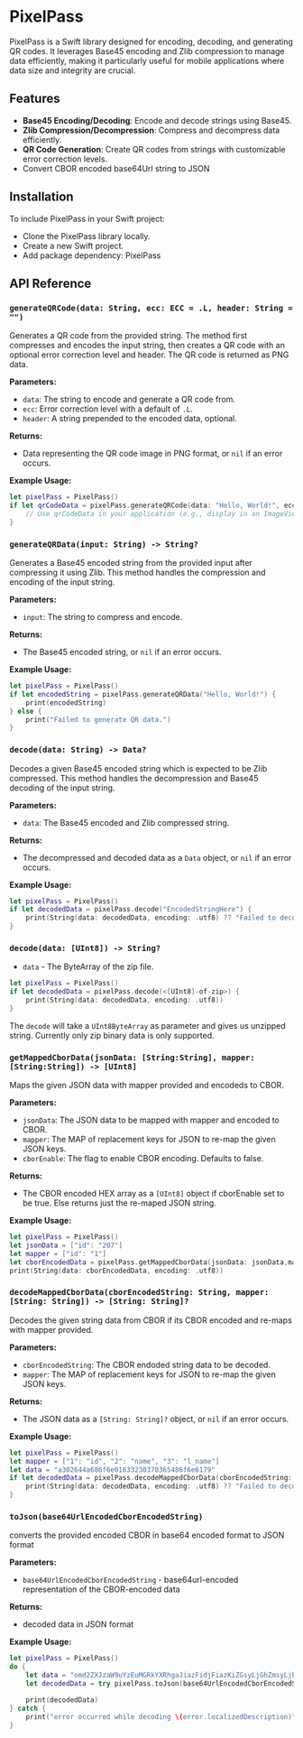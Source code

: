 
# PixelPass

PixelPass is a Swift library designed for encoding, decoding, and generating QR codes. It leverages Base45 encoding and Zlib compression to manage data efficiently, making it particularly useful for mobile applications where data size and integrity are crucial.

## Features

- **Base45 Encoding/Decoding**: Encode and decode strings using Base45.
- **Zlib Compression/Decompression**: Compress and decompress data efficiently.
- **QR Code Generation**: Create QR codes from strings with customizable error correction levels.
- Convert CBOR encoded base64Url string to JSON

## Installation

To include PixelPass in your Swift project:
- Clone the PixelPass library locally.
- Create a new Swift project.
- Add package dependency: PixelPass


## API Reference

### `generateQRCode(data: String, ecc: ECC = .L, header: String = "")`

Generates a QR code from the provided string. The method first compresses and encodes the input string, then creates a QR code with an optional error correction level and header. The QR code is returned as PNG data.

**Parameters:**
- `data`: The string to encode and generate a QR code from.
- `ecc`: Error correction level with a default of `.L`.
- `header`: A string prepended to the encoded data, optional.

**Returns:**
- Data representing the QR code image in PNG format, or `nil` if an error occurs.

**Example Usage:**

```swift
let pixelPass = PixelPass()
if let qrCodeData = pixelPass.generateQRCode(data: "Hello, World!", ecc: .M, header: "HDR") {
    // Use qrCodeData in your application (e.g., display in an ImageView)
}
```
### `generateQRData(input: String) -> String?`

Generates a Base45 encoded string from the provided input after compressing it using Zlib. This method handles the compression and encoding of the input string.

**Parameters:**
- `input`: The string to compress and encode.

**Returns:**
- The Base45 encoded string, or `nil` if an error occurs.

**Example Usage:**

```swift
let pixelPass = PixelPass()
if let encodedString = pixelPass.generateQRData("Hello, World!") {
    print(encodedString)
} else {
    print("Failed to generate QR data.")
}
```

### `decode(data: String) -> Data?`

Decodes a given Base45 encoded string which is expected to be Zlib compressed. This method handles the decompression and Base45 decoding of the input string.

**Parameters:**
- `data`: The Base45 encoded and Zlib compressed string.

**Returns:**
- The decompressed and decoded data as a `Data` object, or `nil` if an error occurs.

**Example Usage:**

```swift
let pixelPass = PixelPass()
if let decodedData = pixelPass.decode("EncodedStringHere") {
    print(String(data: decodedData, encoding: .utf8) ?? "Failed to decode.")
}
```

### `decode(data: [UInt8]) -> String?`

- `data` - The ByteArray of the zip file.

```swift
let pixelPass = PixelPass()
if let decodedData = pixelPass.decode(<[UInt8]-of-zip>) {
    print(String(data: decodedData, encoding: .utf8))
}
```
The `decode` will take a `UInt8ByteArray`  as parameter and gives us unzipped string. Currently only zip binary data is only supported.

### `getMappedCborData(jsonData: [String:String], mapper: [String:String]) -> [UInt8]`

Maps the given JSON data with mapper provided and encodeds to CBOR.

**Parameters:**
- `jsonData`: The JSON data to be mapped with mapper and encoded to CBOR.
- `mapper`: The MAP of replacement keys for JSON to re-map the given JSON keys.
- `cborEnable`: The flag to enable CBOR encoding. Defaults to false.

**Returns:**
- The CBOR encoded HEX array as a `[UInt8]` object if cborEnable set to be true. Else returns just the re-maped JSON string.

**Example Usage:**

```swift
let pixelPass = PixelPass()
let jsonData = ["id": "207"]
let mapper = ["id": "1"]
let cborEncodedData = pixelPass.getMappedCborData(jsonData: jsonData,mapper: mapper).toHexString()
print(String(data: cborEncodedData, encoding: .utf8))
```


### `decodeMappedCborData(cborEncodedString: String, mapper: [String: String]) -> [String: String]?`

Decodes the given string data from CBOR if its CBOR encoded and re-maps with mapper provided.

**Parameters:**
- `cborEncodedString`: The CBOR endoded string data to be decoded.
- `mapper`: The MAP of replacement keys for JSON to re-map the given JSON keys.

**Returns:**
- The JSON data as a `[String: String]?` object, or `nil` if an error occurs.

**Example Usage:**

```swift
let pixelPass = PixelPass()
let mapper = ["1": "id", "2": "name", "3": "l_name"]
let data = "a302644a686f6e01633230370365486f6e6179"
if let decodedData = pixelPass.decodeMappedCborData(cborEncodedString: data, mapper: mapper) {
    print(String(data: decodedData, encoding: .utf8) ?? "Failed to decode.")
}
```

###  `toJson(base64UrlEncodedCborEncodedString)`

converts the provided encoded CBOR in base64 encoded format to JSON format

**Parameters:**
- `base64UrlEncodedCborEncodedString` - base64url-encoded representation of the CBOR-encoded data

**Returns:**
- decoded data in JSON format

**Example Usage:**

```swift
let pixelPass = PixelPass()
do {
    let data = "omd2ZXJzaW9uYzEuMGRkYXRhgaJiazFidjFiazKiZGsyLjGhZmsyLjEuMYHYGEmhZmsyLjEuMQFkazIuMoRDoQEmoRghWQFjMIIBXzCCAQSgAwIBAgIGAYwpA4_aMAoGCCqGSM49BAMCMDYxNDAyBgNVBAMMKzNfd1F3Y3Qxd28xQzBST3FfWXRqSTRHdTBqVXRiVTJCQXZteEltQzVqS3MwHhcNMjMxMjAyMDUzMjI4WhcNMjQwOTI3MDUzMjI4WjA2MTQwMgYDVQQDDCszX3dRd2N0MXdvMUMwUk9xX1l0akk0R3UwalV0YlUyQkF2bXhJbUM1aktzMFkwEwYHKoZIzj0CAQYIKoZIzj0DAQcDQgAEQw7367PjIwU17ckX_G4ZqLW2EjPG0efV0cYzhvq2Ujkymrc33RVkgEE6q9iAAeLhl85IraAzT39SjOBV1EKu3jAKBggqhkjOPQQDAgNJADBGAiEAo4TsuxDl5-3eEp6SHDrBVn1rqOkGGLoOukJhelndGqICIQCpocrjWDwrWexoQZOOrwnEYRBmmfhaPor2OZCrbP3U69gYWLulZmsyLjIuMWMxLjBmazIuMi4yZnYyLjIuMmZrMi4yLjOhdmNvbS5leGFtcGxlLm5hbWVzcGFjZTGhAVggChSiDWMcNBzAxM6I-CuUe0P15BIwt06OIiNYkNyITxRmazIuMi40ZnYyLjIuNGZrMi4yLjWjYWHAdDIwMjMtMTItMDRUMTI6NDk6NDFaYWLAdDIwMjMtMTItMDRUMTI6NDk6NDFaYWPAdDIwMzMtMTItMDRUMTI6NDk6NDFaWEAE6jL7xUnhRbxd1LNq9xBA8G_RXGqFhc1GlKASbsfu7Mk-UJZzPvHis7zMRfYl2GNNgiTN-zbjFX_5IDdLi0jr"
    let decodedData = try pixelPass.toJson(base64UrlEncodedCborEncodedString: data)

    print(decodedData)
} catch {
    print("error occurred while decoding \(error.localizedDescription)")
}
```
